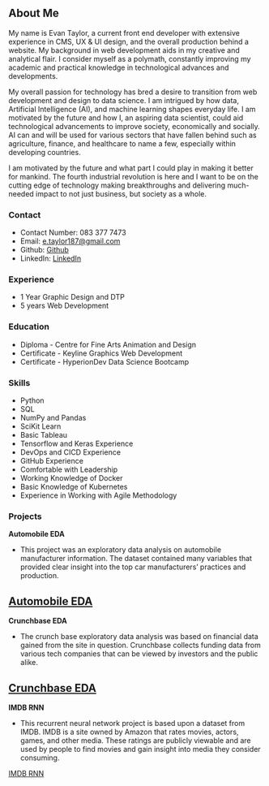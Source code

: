 ## About Me

My name is Evan Taylor, a current front end developer with extensive experience in CMS, UX & UI design, and the overall production behind a website. My background in web development aids in my creative and analytical flair.  I consider myself as a polymath, constantly improving my academic and practical knowledge in technological advances and developments. 

My overall passion for technology has bred a desire to transition from web development and design to data science. I am intrigued by how data, Artificial Intelligence (AI), and machine learning shapes everyday life. I am motivated by the future and how I, an aspiring data scientist, could aid technological advancements to improve society, economically and socially.  AI can and will be used for various sectors that have fallen behind such as agriculture, finance, and healthcare to name a few, especially within developing countries. 

I am motivated by the future and what part I could play in making it better for mankind. The fourth industrial revolution is here and I want to be on the cutting edge of technology making breakthroughs and delivering much-needed impact to not just business, but society as a whole.

### Contact

- Contact Number: 083 377 7473
- Email: e.taylor187@gmail.com
- Github: [Github](https://github.com/EvGT187)
- LinkedIn: [LinkedIn](https://www.linkedin.com/in/evan-gabriel-taylor/)

### Experience
- 1 Year Graphic Design and DTP
- 5 years Web Development

### Education
- Diploma - Centre for Fine Arts Animation and Design
- Certificate - Keyline Graphics Web Development
- Certificate - HyperionDev Data Science Bootcamp

### Skills
- Python
- SQL
- NumPy and Pandas
- SciKit Learn
- Basic Tableau
- Tensorflow and Keras Experience
- DevOps and CICD Experience
- GitHub Experience
- Comfortable with Leadership
- Working Knowledge of Docker
- Basic Knowledge of Kubernetes
- Experience in Working with Agile Methodology

### Projects
**Automobile EDA**
* This project was an exploratory data analysis on automobile manufacturer information. The dataset contained many variables that provided clear insight into the top car manufacturers’ practices and production.

[Automobile EDA](https://github.com/EvGT187/Automobile-EDA)
---

**Crunchbase EDA**
* The crunch base exploratory data analysis was based on financial data gained from the site in question. Crunchbase collects funding data from various tech companies that can be viewed by investors and the public alike.

[Crunchbase EDA](https://github.com/EvGT187/Crunchbase-EDA)
---

**IMDB RNN**
* This recurrent neural network project is based upon a dataset from IMDB. IMDB is a site owned by Amazon that rates movies, actors, games, and other media. These ratings are publicly viewable and are used by people to find movies and gain insight into media they consider consuming.

[IMDB RNN](https://github.com/EvGT187/IMDB-RNN)
